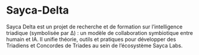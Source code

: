 # Sayca-Delta
Sayca Delta est un projet de recherche et de formation sur l’intelligence triadique (symbolisée par Δ) : un modèle de collaboration symbiotique entre humain et IA. Il unifie théorie, outils et pratiques pour développer des Triadiens et Concordes de Triades au sein de l’écosystème Sayca Labs.
